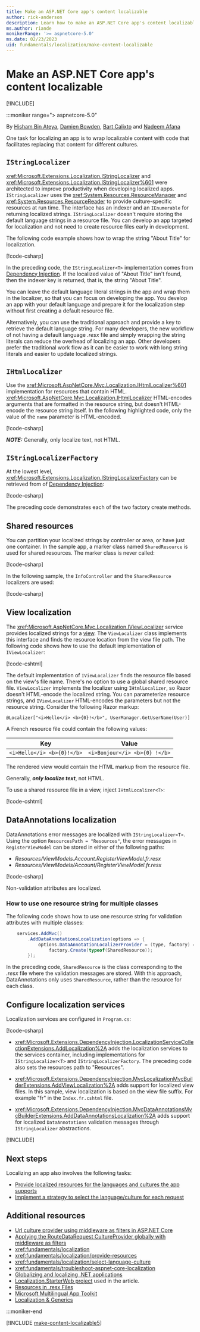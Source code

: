 ```yaml
---
title: Make an ASP.NET Core app's content localizable
author: rick-anderson
description: Learn how to make an ASP.NET Core app's content localizable to prepare the app for localizing content into different languages and cultures.
ms.author: riande
monikerRange: '>= aspnetcore-5.0'
ms.date: 02/23/2023
uid: fundamentals/localization/make-content-localizable
---
```

# Make an ASP.NET Core app's content localizable

[!INCLUDE[](~/includes/not-latest-version.md)]

:::moniker range="> aspnetcore-5.0"

By [Hisham Bin Ateya](https://twitter.com/hishambinateya), [Damien Bowden](https://github.com/damienbod), [Bart Calixto](https://twitter.com/bartmax) and [Nadeem Afana](https://afana.me/)

One task for localizing an app is to wrap localizable content with code that facilitates replacing that content for different cultures.

## `IStringLocalizer`

<xref:Microsoft.Extensions.Localization.IStringLocalizer> and <xref:Microsoft.Extensions.Localization.IStringLocalizer%601> were architected to improve productivity when developing localized apps. `IStringLocalizer` uses the <xref:System.Resources.ResourceManager> and <xref:System.Resources.ResourceReader> to provide culture-specific resources at run time. The interface has an indexer and an `IEnumerable` for returning localized strings. `IStringLocalizer` doesn't require storing the default language strings in a resource file. You can develop an app targeted for localization and not need to create resource files early in development.  

The following code example shows how to wrap the string "About Title" for localization.

[!code-csharp[](~/fundamentals/localization/sample/8.x/Localization/Controllers/AboutController.cs)]

In the preceding code, the `IStringLocalizer<T>` implementation comes from [Dependency Injection](~/fundamentals/dependency-injection.md). If the localized value of "About Title" isn't found, then the indexer key is returned, that is, the string "About Title".

You can leave the default language literal strings in the app and wrap them in the localizer, so that you can focus on developing the app. You develop an app with your default language and prepare it for the localization step without first creating a default resource file.

Alternatively, you can use the traditional approach and provide a key to retrieve the default language string. For many developers, the new workflow of not having a default language *.resx* file and simply wrapping the string literals can reduce the overhead of localizing an app. Other developers prefer the traditional work flow as it can be easier to work with long string literals and easier to update localized strings.

## `IHtmlLocalizer`

Use the <xref:Microsoft.AspNetCore.Mvc.Localization.IHtmlLocalizer%601> implementation for resources that contain HTML. <xref:Microsoft.AspNetCore.Mvc.Localization.IHtmlLocalizer> HTML-encodes arguments that are formatted in the resource string, but doesn't HTML-encode the resource string itself. In the following highlighted code, only the value of the `name` parameter is HTML-encoded.

[!code-csharp[](~/fundamentals/localization/sample/8.x/Localization/Controllers/BookController.cs?highlight=3,5,20&start=1&end=24)]

***NOTE:*** Generally, only localize text, not HTML.

## `IStringLocalizerFactory`

At the lowest level, <xref:Microsoft.Extensions.Localization.IStringLocalizerFactory> can be retrieved from of [Dependency Injection](~/fundamentals/dependency-injection.md):

[!code-csharp[](~/fundamentals/localization/sample/8.x/Localization/Controllers/TestController.cs?highlight=6-12&name=snippet_1)]

The preceding code demonstrates each of the two factory create methods.

## Shared resources

You can partition your localized strings by controller or area, or have just one container. In the sample app, a marker class named `SharedResource` is used for shared resources. The marker class is never called:

[!code-csharp[](~/fundamentals/localization/sample/8.x/Localization/SharedResource.cs)]

In the following sample, the `InfoController` and the `SharedResource` localizers are used:

[!code-csharp[](~/fundamentals/localization/sample/8.x/Localization/Controllers/InfoController.cs?name=snippet_1)]

## View localization

The <xref:Microsoft.AspNetCore.Mvc.Localization.IViewLocalizer> service provides localized strings for a [view](xref:mvc/views/overview). The `ViewLocalizer` class implements this interface and finds the resource location from the view file path. The following code shows how to use the default implementation of `IViewLocalizer`:

[!code-cshtml[](~/fundamentals/localization/sample/8.x/Localization/Views/Home/About.cshtml)]

The default implementation of `IViewLocalizer` finds the resource file based on the view's file name. There's no option to use a global shared resource file. `ViewLocalizer` implements the localizer using `IHtmlLocalizer`, so Razor doesn't HTML-encode the localized string. You can parameterize resource strings, and `IViewLocalizer` HTML-encodes the parameters but not the resource string. Consider the following Razor markup:

```cshtml
@Localizer["<i>Hello</i> <b>{0}!</b>", UserManager.GetUserName(User)]
```

A French resource file could contain the following values:

| Key | Value |
| --- | ----- |
| `<i>Hello</i> <b>{0}!</b>` | `<i>Bonjour</i> <b>{0} !</b>` |

The rendered view would contain the HTML markup from the resource file.

Generally, ***only localize text***, not HTML.

To use a shared resource file in a view, inject `IHtmlLocalizer<T>`:

[!code-cshtml[](~/fundamentals/localization/sample/8.x/Localization/Views/Test/About.cshtml?highlight=5,12)]

## DataAnnotations localization

DataAnnotations error messages are localized with `IStringLocalizer<T>`. Using the option `ResourcesPath = "Resources"`, the error messages in `RegisterViewModel` can be stored in either of the following paths:

* *Resources/ViewModels.Account.RegisterViewModel.fr.resx*
* *Resources/ViewModels/Account/RegisterViewModel.fr.resx*

[!code-csharp[](~/fundamentals/localization/sample/8.x/Localization/ViewModels/Account/RegisterViewModel.cs)]

Non-validation attributes are localized.

<a name="one-resource-string-multiple-classes"></a>

### How to use one resource string for multiple classes

The following code shows how to use one resource string for validation attributes with multiple classes:

```csharp
    services.AddMvc()
        .AddDataAnnotationsLocalization(options => {
            options.DataAnnotationLocalizerProvider = (type, factory) =>
                factory.Create(typeof(SharedResource));
        });
```

In the preceding code, `SharedResource` is the class corresponding to the *.resx* file where the validation messages are stored. With this approach, DataAnnotations only uses `SharedResource`, rather than the resource for each class.

## Configure localization services

Localization services are configured in `Program.cs`:

[!code-csharp[](~/fundamentals/localization/sample/6.x/Localization/program.cs?name=snippet_LocalizationConfigurationServices)]

* <xref:Microsoft.Extensions.DependencyInjection.LocalizationServiceCollectionExtensions.AddLocalization%2A> adds the localization services to the services container, including implementations for `IStringLocalizer<T>` and `IStringLocalizerFactory`. The preceding code also sets the resources path to "Resources".

* <xref:Microsoft.Extensions.DependencyInjection.MvcLocalizationMvcBuilderExtensions.AddViewLocalization%2A> adds support for localized view files. In this sample, view localization is based on the view file suffix. For example "fr" in the `Index.fr.cshtml` file.

* <xref:Microsoft.Extensions.DependencyInjection.MvcDataAnnotationsMvcBuilderExtensions.AddDataAnnotationsLocalization%2A> adds support for localized `DataAnnotations` validation messages through `IStringLocalizer` abstractions.

[!INCLUDE[](~/includes/localization/currency.md)]

## Next steps

Localizing an app also involves the following tasks:

* [Provide localized resources for the languages and cultures the app supports](xref:fundamentals/localization/provide-resources)
* [Implement a strategy to select the language/culture for each request](xref:fundamentals/localization/select-language-culture)

## Additional resources

* [Url culture provider using middleware as filters in ASP.NET Core](https://andrewlock.net/url-culture-provider-using-middleware-as-mvc-filter-in-asp-net-core-1-1-0/)
* [Applying the RouteDataRequest CultureProvider globally with middleware as filters](https://andrewlock.net/applying-the-routedatarequest-cultureprovider-globally-with-middleware-as-filters/)
* <xref:fundamentals/localization>
* <xref:fundamentals/localization/provide-resources>
* <xref:fundamentals/localization/select-language-culture>
* <xref:fundamentals/troubleshoot-aspnet-core-localization>
* [Globalizing and localizing .NET applications](/dotnet/standard/globalization-localization/index)
* [Localization.StarterWeb project](https://github.com/aspnet/Entropy/tree/master/samples/Localization.StarterWeb) used in the article.
* [Resources in .resx Files](/dotnet/framework/resources/working-with-resx-files-programmatically)
* [Microsoft Multilingual App Toolkit](https://marketplace.visualstudio.com/items?itemName=MultilingualAppToolkit.MultilingualAppToolkit-18308)
* [Localization & Generics](http://hishambinateya.com/localization-and-generics)

:::moniker-end

[!INCLUDE [make-content-localizable5](~/fundamentals/localization/includes/make-content-localizable5.md)]
